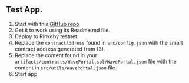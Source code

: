 ## Test App.

1. Start with this [GitHub repo](https://github.com/blackdevelopa/wavePortal)
2. Get it to work using its Readme.md file.
3. Deploy to Rinkeby testnet.
4. Replace the `contractAddress` found in `src/config.json` with the smart contract address generated from (3).
5. Replace the content found in your `artifacts/contracts/WavePortal.sol/WavePortal.json` file with the content in `src/utils/WavePortal.json` file.
6. Start app